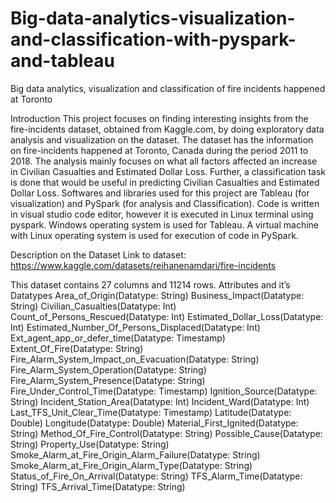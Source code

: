 # Big-data-analytics-visualization-and-classification-with-pyspark-and-tableau
Big data analytics, visualization and classification of fire incidents happened at Toronto

Introduction
This project focuses on finding interesting insights from the fire-incidents dataset, obtained from Kaggle.com, by doing exploratory data analysis and visualization on the dataset. The dataset has the information on fire-incidents happened at Toronto, Canada during the period 2011 to 2018. The analysis mainly focuses on what all factors affected an increase in Civilian Casualties and Estimated Dollar Loss. Further, a classification task is done that would be useful in predicting Civilian Casualties and Estimated Dollar Loss.
Softwares and libraries used for this project are Tableau (for visualization) and PySpark (for analysis and Classification). Code is written in visual studio code editor, however it is executed in Linux terminal using pyspark.
Windows operating system is used for Tableau. A virtual machine with Linux operating system is used for execution of code in PySpark.

Description on the Dataset
Link to dataset:
https://www.kaggle.com/datasets/reihanenamdari/fire-incidents

This dataset contains 27 columns and 11214 rows.
Attributes and it’s Datatypes
Area_of_Origin(Datatype: String)
Business_Impact(Datatype: String)
Civilian_Casualties(Datatype: Int)
Count_of_Persons_Rescued(Datatype: Int)
Estimated_Dollar_Loss(Datatype: Int)
Estimated_Number_Of_Persons_Displaced(Datatype: Int)
Ext_agent_app_or_defer_time(Datatype: Timestamp)
Extent_Of_Fire(Datatype: String)
Fire_Alarm_System_Impact_on_Evacuation(Datatype: String)
Fire_Alarm_System_Operation(Datatype: String)
Fire_Alarm_System_Presence(Datatype: String)
Fire_Under_Control_Time(Datatype: Timestamp)
Ignition_Source(Datatype: String)
Incident_Station_Area(Datatype: Int)
Incident_Ward(Datatype: Int)
Last_TFS_Unit_Clear_Time(Datatype: Timestamp)
Latitude(Datatype: Double) 
Longitude(Datatype: Double)
Material_First_Ignited(Datatype: String)
Method_Of_Fire_Control(Datatype: String)
Possible_Cause(Datatype: String)
Property_Use(Datatype: String)
Smoke_Alarm_at_Fire_Origin_Alarm_Failure(Datatype: String)
Smoke_Alarm_at_Fire_Origin_Alarm_Type(Datatype: String)
Status_of_Fire_On_Arrival(Datatype: String)
TFS_Alarm_Time(Datatype: String)
TFS_Arrival_Time(Datatype: String)
